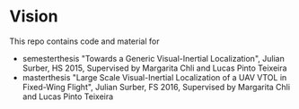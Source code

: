 # Vision

This repo contains code and material for 
- semesterthesis "Towards a Generic Visual-Inertial Localization", Julian Surber, HS 2015, Supervised by Margarita Chli and Lucas Pinto Teixeira
- masterthesis "Large Scale Visual-Inertial Localization of a UAV VTOL in Fixed-Wing Flight", Julian Surber, FS 2016, Supervised by Margarita Chli and Lucas Pinto Teixeira
